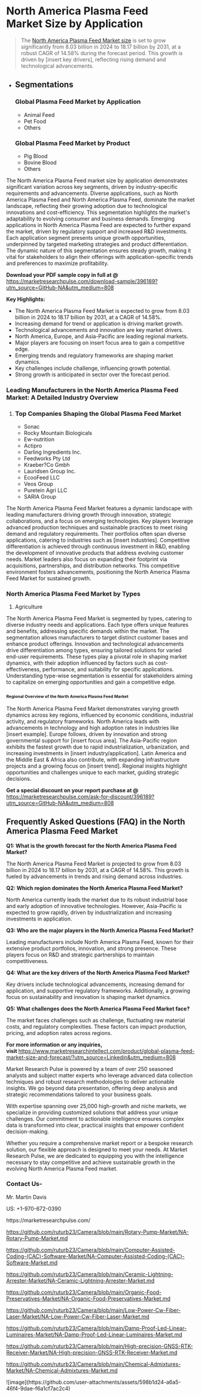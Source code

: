 <h1>North America Plasma Feed Market&nbsp;Size by Application</h1><blockquote><p>The <a href="https://marketresearchpulse.com/download-sample/396189?utm_source=GitHub-NA&amp;utm_medium=808">North America Plasma Feed Market size</a> is set to grow significantly from 8.03 billion in 2024 to 18.17 billion by 2031, at a robust CAGR of 14.58% during the forecast period. This growth is driven by [insert key drivers], reflecting rising demand and technological advancements.</p></blockquote><ul><li><h2>Segmentations</h2><h3>Global Plasma Feed Market by Application</h3><ul><li>Animal Feed</li><li>Pet Food</li><li>Others</li></ul><h3>Global Plasma Feed Market by Product</h3><ul><li>Pig Blood</li><li>Bovine Blood</li><li>Others</li></ul></li></ul><p>The North America Plasma Feed market size by application demonstrates significant variation across key segments, driven by industry-specific requirements and advancements. Diverse applications, such as North America Plasma Feed and North America Plasma Feed, dominate the market landscape, reflecting their growing adoption due to technological innovations and cost-efficiency. This segmentation highlights the market's adaptability to evolving consumer and business demands. Emerging applications in North America Plasma Feed are expected to further expand the market, driven by regulatory support and increased R&D investments. Each application segment presents unique growth opportunities, underpinned by targeted marketing strategies and product differentiation. The dynamic nature of this segmentation ensures steady growth, making it vital for stakeholders to align their offerings with application-specific trends and preferences to maximize profitability.</p><p><strong>Download your PDF sample copy in full at @ </strong><a href="https://marketresearchpulse.com/download-sample/396189?utm_source=GitHub-NA&amp;utm_medium=808">https://marketresearchpulse.com/download-sample/396189?utm_source=GitHub-NA&amp;utm_medium=808</a></p><p><strong>Key Highlights: </strong></p><ul><li>The North America Plasma Feed Market is expected to grow from 8.03 billion in 2024 to 18.17 billion by 2031, at a CAGR of 14.58%.</li><li>Increasing demand for trend or application is driving market growth.</li><li>Technological advancements and innovation are key market drivers.</li><li>North America, Europe, and Asia-Pacific are leading regional markets.</li><li>Major players are focusing on insert focus area to gain a competitive edge.</li><li>Emerging trends and regulatory frameworks are shaping market dynamics.</li><li>Key challenges include challenge, influencing growth potential.</li><li>Strong growth is anticipated in sector over the forecast period.</li></ul><h3>Leading Manufacturers in the North America Plasma Feed Market: A Detailed Industry Overview</h3><ol><li><h3>Top Companies Shaping the Global Plasma Feed Market </h3><ul><li>Sonac</li><li>Rocky Mountain Biologicals</li><li>Ew-nutrition</li><li>Actipro</li><li>Darling Ingredients Inc.</li><li>Feedworks Pty Ltd</li><li>Kraeber?Co Gmbh</li><li>Lauridsen Group Inc.</li><li>EcooFeed LLC</li><li>Veos Group</li><li>Puretein Agri LLC</li><li>SARIA Group</li></ul></li></ol><div class="flex max-w-full flex-col flex-grow"><div class="min-h-8 text-message flex w-full flex-col items-end gap-2 whitespace-normal break-words [.text-message+&amp;]:mt-5" dir="auto" data-message-author-role="assistant" data-message-id="fd8432e4-4910-450d-b182-61b7bfb0a01f" data-message-model-slug="gpt-4o"><div class="flex w-full flex-col gap-1 empty:hidden first:pt-[3px]"><div class="markdown prose w-full break-words dark:prose-invert light"><p>The North America Plasma Feed Market features a dynamic landscape with leading manufacturers driving growth through innovation, strategic collaborations, and a focus on emerging technologies. Key players leverage advanced production techniques and sustainable practices to meet rising demand and regulatory requirements. Their portfolios often span diverse applications, catering to industries such as [insert industries]. Competitive differentiation is achieved through continuous investment in R&amp;D, enabling the development of innovative products that address evolving customer needs. Market leaders also focus on expanding their footprint via acquisitions, partnerships, and distribution networks. This competitive environment fosters advancements, positioning the North America Plasma Feed Market for sustained growth.</p></div></div></div></div><h3>North America Plasma Feed Market by Types</h3><ol><li>Agriculture</li></ol><div class="flex max-w-full flex-col flex-grow"><div class="min-h-8 text-message flex w-full flex-col items-end gap-2 whitespace-normal break-words [.text-message+&amp;]:mt-5" dir="auto" data-message-author-role="assistant" data-message-id="084470be-0bb7-4664-bddf-5156b4f41249" data-message-model-slug="gpt-4o-mini"><div class="flex w-full flex-col gap-1 empty:hidden first:pt-[3px]"><div class="markdown prose w-full break-words dark:prose-invert light"><p>The North America Plasma Feed Market is segmented by types, catering to diverse industry needs and applications. Each type offers unique features and benefits, addressing specific demands within the market. The segmentation allows manufacturers to target distinct customer bases and enhance product offerings. Innovation and technological advancements drive differentiation among types, ensuring tailored solutions for varied end-user requirements. These types play a pivotal role in shaping market dynamics, with their adoption influenced by factors such as cost-effectiveness, performance, and suitability for specific applications. Understanding type-wise segmentation is essential for stakeholders aiming to capitalize on emerging opportunities and gain a competitive edge.</p></div></div></div></div><h3><span style="font-size: 11px;">Regional Overview of the North America Plasma Feed Market</span></h3><div class="flex max-w-full flex-col flex-grow"><div class="min-h-8 text-message flex w-full flex-col items-end gap-2 whitespace-normal break-words [.text-message+&amp;]:mt-5" dir="auto" data-message-author-role="assistant" data-message-id="e9038762-ce64-4e30-91c9-9bd413514231" data-message-model-slug="gpt-4o-mini"><div class="flex w-full flex-col gap-1 empty:hidden first:pt-[3px]"><div class="markdown prose w-full break-words dark:prose-invert light"><p>The North America Plasma Feed Market demonstrates varying growth dynamics across key regions, influenced by economic conditions, industrial activity, and regulatory frameworks. North America leads with advancements in technology and high adoption rates in industries like [insert example]. Europe follows, driven by innovation and strong governmental support for [insert focus area]. The Asia-Pacific region exhibits the fastest growth due to rapid industrialization, urbanization, and increasing investments in [insert industry/application]. Latin America and the Middle East &amp; Africa also contribute, with expanding infrastructure projects and a growing focus on [insert trend]. Regional insights highlight opportunities and challenges unique to each market, guiding strategic decisions.</p></div></div></div></div><p><strong>Get a special discount on your report purchase at @ </strong><a href="https://marketresearchpulse.com/ask-for-discount/396189?utm_source=GitHub-NA&amp;utm_medium=808">https://marketresearchpulse.com/ask-for-discount/396189?utm_source=GitHub-NA&amp;utm_medium=808</a></p><h2>Frequently Asked Questions (FAQ) in the North America Plasma Feed Market</h2><p><strong>Q1: What is the growth forecast for the North America Plasma Feed Market?</strong></p><p>The North America Plasma Feed Market is projected to grow from 8.03 billion in 2024 to 18.17 billion by 2031, at a CAGR of 14.58%. This growth is fueled by advancements in trends and rising demand across industries.</p><p><strong>Q2: Which region dominates the North America Plasma Feed Market?</strong></p><p>North America currently leads the market due to its robust industrial base and early adoption of innovative technologies. However, Asia-Pacific is expected to grow rapidly, driven by industrialization and increasing investments in application.</p><p><strong>Q3: Who are the major players in the North America Plasma Feed Market?</strong></p><p>Leading manufacturers include North America Plasma Feed, known for their extensive product portfolios, innovation, and strong presence. These players focus on R&amp;D and strategic partnerships to maintain competitiveness.</p><p><strong>Q4: What are the key drivers of the North America Plasma Feed Market?</strong></p><p>Key drivers include technological advancements, increasing demand for application, and supportive regulatory frameworks. Additionally, a growing focus on sustainability and innovation is shaping market dynamics.</p><p><strong>Q5: What challenges does the North America Plasma Feed Market face?</strong></p><p>The market faces challenges such as challenge, fluctuating raw material costs, and regulatory complexities. These factors can impact production, pricing, and adoption rates across regions.</p><p><strong>For more information or any inquiries, visit&nbsp;</strong><a href="https://www.marketresearchintellect.com/product/global-plasma-feed-market-size-and-forecast/?utm_source=Linkedin&utm_medium=808">https://www.marketresearchintellect.com/product/global-plasma-feed-market-size-and-forecast/?utm_source=Linkedin&utm_medium=808</a></p><p>Market Research Pulse is powered by a team of over 250 seasoned analysts and subject matter experts who leverage advanced data collection techniques and robust research methodologies to deliver actionable insights. We go beyond data presentation, offering deep analysis and strategic recommendations tailored to your business goals.</p><p>With expertise spanning over 25,000 high-growth and niche markets, we specialize in providing customized solutions that address your unique challenges. Our commitment to actionable intelligence ensures complex data is transformed into clear, practical insights that empower confident decision-making.</p><p>Whether you require a comprehensive market report or a bespoke research solution, our flexible approach is designed to meet your needs. At Market Research Pulse, we are dedicated to equipping you with the intelligence necessary to stay competitive and achieve sustainable growth in the evolving North America Plasma Feed market.</p><h3><strong>Contact Us-</strong></h3><p>Mr. Martin Davis</p><p>US: +1-970-672-0390</p><p>https://marketresearchpulse.com/</p><p><a href="https://github.com/ruturb23/Camera/blob/main/Rotary-Pump-Market/NA-Rotary-Pump-Market.md">https://github.com/ruturb23/Camera/blob/main/Rotary-Pump-Market/NA-Rotary-Pump-Market.md</a></p><p><a href="https://github.com/ruturb23/Camera/blob/main/Computer-Assisted-Coding-(CAC)-Software-Market/NA-Computer-Assisted-Coding-(CAC)-Software-Market.md">https://github.com/ruturb23/Camera/blob/main/Computer-Assisted-Coding-(CAC)-Software-Market/NA-Computer-Assisted-Coding-(CAC)-Software-Market.md</a></p><p><a href="https://github.com/ruturb23/Camera/blob/main/Ceramic-Lightning-Arrester-Market/NA-Ceramic-Lightning-Arrester-Market.md">https://github.com/ruturb23/Camera/blob/main/Ceramic-Lightning-Arrester-Market/NA-Ceramic-Lightning-Arrester-Market.md</a></p><p><a href="https://github.com/ruturb23/Camera/blob/main/Organic-Food-Preservatives-Market/NA-Organic-Food-Preservatives-Market.md">https://github.com/ruturb23/Camera/blob/main/Organic-Food-Preservatives-Market/NA-Organic-Food-Preservatives-Market.md</a></p><p><a href="https://github.com/ruturb23/Camera/blob/main/Low-Power-Cw-Fiber-Laser-Market/NA-Low-Power-Cw-Fiber-Laser-Market.md">https://github.com/ruturb23/Camera/blob/main/Low-Power-Cw-Fiber-Laser-Market/NA-Low-Power-Cw-Fiber-Laser-Market.md</a></p><p><a href="https://github.com/ruturb23/Camera/blob/main/Damp-Proof-Led-Linear-Luminaires-Market/NA-Damp-Proof-Led-Linear-Luminaires-Market.md">https://github.com/ruturb23/Camera/blob/main/Damp-Proof-Led-Linear-Luminaires-Market/NA-Damp-Proof-Led-Linear-Luminaires-Market.md</a></p><p><a href="https://github.com/ruturb23/Camera/blob/main/High-precision-GNSS-RTK-Receiver-Market/NA-High-precision-GNSS-RTK-Receiver-Market.md">https://github.com/ruturb23/Camera/blob/main/High-precision-GNSS-RTK-Receiver-Market/NA-High-precision-GNSS-RTK-Receiver-Market.md</a></p><p><a href="https://github.com/ruturb23/Camera/blob/main/Chemical-Admixtures-Market/NA-Chemical-Admixtures-Market.md">https://github.com/ruturb23/Camera/blob/main/Chemical-Admixtures-Market/NA-Chemical-Admixtures-Market.md</a></p>
![image](https://github.com/user-attachments/assets/598b1d24-a6a5-46f4-9dae-f6a1cf7ac2c4)
